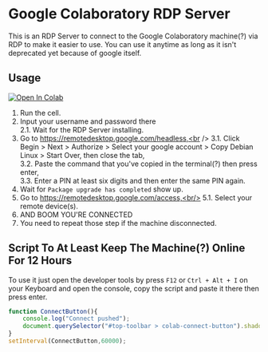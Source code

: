 # Google Colaboratory RDP Server
This is an RDP Server to connect to the Google Colaboratory machine(?) via RDP to make it easier to use.
You can use it anytime as long as it isn't deprecated yet because of google itself.

## Usage

<a href="https://colab.research.google.com/github/VivekDomadia/Google-Colaboratory-RDP-Server/blob/master/Google_Colaboratory_RDP_Server.ipynb" target="_parent\"><img src="https://colab.research.google.com/assets/colab-badge.svg" alt="Open In Colab"/></a>

1. Run the cell.
2. Input your username and password there<br />
2.1. Wait for the RDP Server installing.
3. Go to https://remotedesktop.google.com/headless,<br />
3.1. Click Begin > Next > Authorize > Select your google account > Copy Debian Linux > Start Over, then close the tab,<br />
3.2. Paste the command that you've copied in the terminal(?) then press enter,<br />
3.3. Enter a PIN at least six digits and then enter the same PIN again.
4. Wait for `Package upgrade has completed` show up.
5. Go to https://remotedesktop.google.com/access,<br/>
5.1. Select your remote device(s).
6. AND BOOM YOU'RE CONNECTED
7. You need to repeat those step if the machine disconnected.


## Script To At Least Keep The Machine(?) Online For 12 Hours

To use it just open the developer tools by press `F12` or `Ctrl + Alt + I` on your Keyboard and open the console, copy the script and paste it there then press enter.

```js
function ConnectButton(){
    console.log("Connect pushed"); 
    document.querySelector("#top-toolbar > colab-connect-button").shadowRoot.querySelector("#connect").click() 
}
setInterval(ConnectButton,60000);
```


